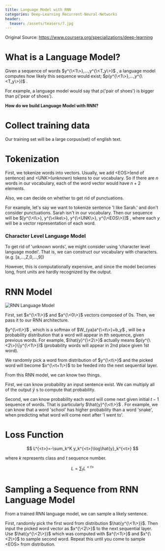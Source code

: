 ```yaml
---
title: Language Model with RNN
categories: Deep-Learning Recurrent-Neural-Networks
header:
  teaser: /assets/teasers/7.jpg
---
```




Original Source: https://www.coursera.org/specializations/deep-learning



# What is a Language Model?

Given a sequence of words $y^{\<1\>},...,y^{\<T_y\>}$ , a language model computes how likely this sequence would exist; $p(y^{\<1\>},...,y^{\<T_y\>})$ .

For example, a language model would say that p('pair of shoes') is bigger than p('pear of shoes').

**How do we build Language Model with RNN?**

# Collect training data

Our training set will be a large corpus(set) of english text.

# Tokenization

First, we tokenize words into vectors. Usually, we add \<EOS\>(end of sentence) and \<UNK\>(unknown) tokens to our vocabulary. So if there are $n$ words in our vocabulary, each of the word vector would have $n+2$ elements.

Also, we can decide on whether to get rid of punctuations.

For example, let's say we want to tokenize sentence 'I like Sarah.' and don't consider punctuations. Sarah isn't in our vocabulary. Then our sequence will be $[y^{\<I\>}, y^{\<like\>}, y^{\<UNK\>}, y^{\<EOS\>}]$ , where each $y$ will be a vector representation of each word.

### Character Level Language Model

To get rid of 'unknown words', we might consider using 'character level language model'. That is, we can construct our vocabulary with characters.(e.g. [a,...,Z,0,...,9])

However, this is computationally expensive, and since the model becomes long, front units are hardly recognized by the output.

# RNN Model

![RNN Language Model](https://lh3.googleusercontent.com/b12VHxbcoIB79Ko787aUHWn0QPN0mO4ETiNmrux7WrA05ZRSXdQJgBvRmmFptgqKUaACXCvAbpgsyjLLfAfAZflFqGvZMCeUS2IC6GuYc2qsrR8NebnUN_mtfBk3kDc0vrkUiWjOHQ=w2400)

First, set $x^{\<1\>}$ and $a^{\<0\>}$ vectors composed of 0s. Then, we pass it to our RNN architecture.

$y^{\<t\>}$ , which is a softmax of $W_{ya}a^{\<t\>}+b_y$ , will be a probability distribution that a word will appear in $t$th sequence, given previous words. For example, $\hat{y}^{\<2\>}$ actually means $p(y^{\<2\>}\|y^{\<1\>})$ (probability words will appear in 2nd place given 1st word).

We randomly pick a word from distribution of $y^{\<t\>}$ and the picked word will become $x^{\<t+1\>}$ to be feeded into the next sequential layer.

From this RNN model, we can know two things.

First, we can know probability an input sentence exist. We can multiply all of the output $\hat{y}$ s to compute that probability.

Second, we can know probability each word will come next given initial $t-1$ sequence of words. That is particularly $\hat{y}^{\<t\>}$ . For example, we can know that a word 'school' has higher probability than a word 'snake', when predicting what word will come next after 'I went to'.

# Loss Function

$$
L^{<t>}=-\sum_k^K y_k^{<t>}\log⁡\hat{y}_k^{<t>}
$$

where $k$ represents class and $t$ sequence number.

$$
L = \sum_t L^{<t>}
$$

 # Sampling a Sequence from RNN Language Model

 From a trained RNN language model, we can sample a likely sentence.

 First, randomly pick the first word from distribution $\hat{y^{\<1\>}}$. Then input the picked word vector as $x^{\<2\>}$ to the next sequential layer. Use $\hat{y^{\<2\>}}$ which was computed with $a^{\<1\>}$ and $x^{\<2\>}$ to sample second word. Repeat this until you come to sample \<EOS\> from distribution.
